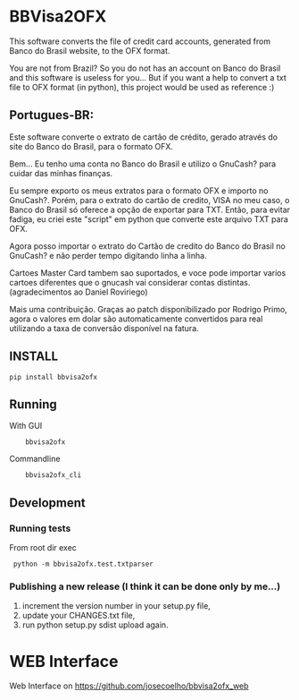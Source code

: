 # BBVisa2OFX

This software converts the file of credit card accounts, generated from
Banco do Brasil website, to the OFX format.

You are not from Brazil? So you do not has an account on Banco do Brasil
and this software is useless for you... But if you want a help to
convert a txt file to OFX format (in python), this project would be used
as reference :)

## Portugues-BR:

Este software converte o extrato de cartão de crédito, gerado através do
site do Banco do Brasil, para o formato OFX.

Bem... Eu tenho uma conta no Banco do Brasil e utilizo o GnuCash? para
cuidar das minhas finanças.

Eu sempre exporto os meus extratos para o formato OFX e importo no
GnuCash?. Porém, para o extrato do cartão de credito, VISA no meu caso,
o Banco do Brasil só oferece a opção de exportar para TXT. Então, para
evitar fadiga, eu criei este "script" em python que converte este
arquivo TXT para OFX.

Agora posso importar o extrato do Cartão de credito do Banco do Brasil
no GnuCash? e não perder tempo digitando linha a linha.

Cartoes Master Card tambem sao suportados, e voce pode importar varios
cartoes diferentes que o gnucash vai considerar contas distintas.
(agradecimentos ao Daniel Roviriego)

Mais uma contribuição. Graças ao patch disponibilizado por Rodrigo
Primo, agora o valores em dolar são automaticamente convertidos para
real utilizando a taxa de conversão disponível na fatura.

## INSTALL


```
pip install bbvisa2ofx
```

## Running


With GUI
```
	bbvisa2ofx
```

Commandline
```
    bbvisa2ofx_cli
```


## Development

### Running tests

From root dir exec
```
 python -m bbvisa2ofx.test.txtparser
```

### Publishing a new release (I think it can be done only by me...)

1. increment the version number in your setup.py file,
2. update your CHANGES.txt file,
3. run python setup.py sdist upload again.


WEB Interface
==============

Web Interface on https://github.com/josecoelho/bbvisa2ofx_web


